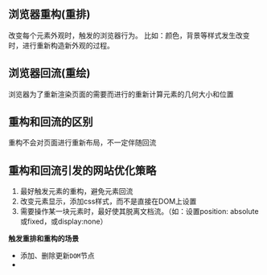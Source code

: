 ## 浏览器重构(重排)
改变每个元素外观时，触发的浏览器行为。
比如：颜色，背景等样式发生改变时，进行重新构造新外观的过程。

## 浏览器回流(重绘)
浏览器为了重新渲染页面的需要而进行的重新计算元素的几何大小和位置

## 重构和回流的区别
重构不会对页面进行重新布局，不一定伴随回流

## 重构和回流引发的网站优化策略
1. 最好触发元素的重构，避免元素回流
2. 改变元素显示，添加css样式，而不是直接在DOM上设置
3. 需要操作某一块元素时，最好使其脱离文档流。（如：设置position: absolute或fixed，或display:none）

**触发重排和重构的场景**
+ 添加、删除更新`DOM`节点
+ 